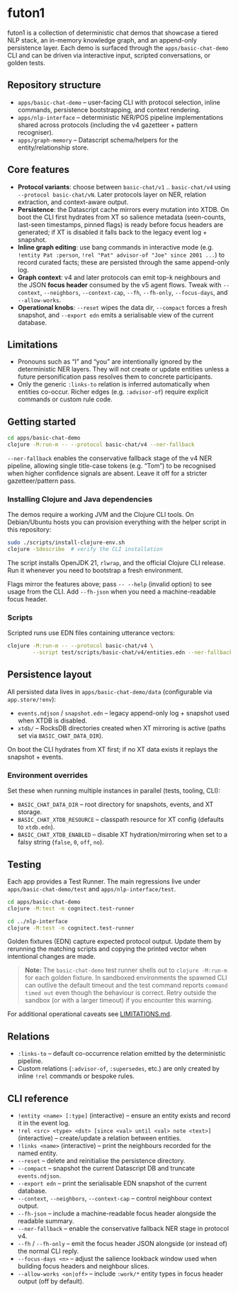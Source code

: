 # futon1

futon1 is a collection of deterministic chat demos that showcase a tiered NLP
stack, an in-memory knowledge graph, and an append-only persistence layer. Each
demo is surfaced through the `apps/basic-chat-demo` CLI and can be driven via
interactive input, scripted conversations, or golden tests.

## Repository structure

- `apps/basic-chat-demo` – user-facing CLI with protocol selection, inline
  commands, persistence bootstrapping, and context rendering.
- `apps/nlp-interface` – deterministic NER/POS pipeline implementations shared
  across protocols (including the v4 gazetteer + pattern recogniser).
- `apps/graph-memory` – Datascript schema/helpers for the entity/relationship
  store.

## Core features

- **Protocol variants**: choose between `basic-chat/v1` .. `basic-chat/v4` using
  `--protocol basic-chat/vN`. Later protocols layer on NER, relation extraction,
  and context-aware output.
- **Persistence**: the Datascript cache mirrors every mutation into XTDB. On
  boot the CLI first hydrates from XT so salience metadata (seen-counts,
  last-seen timestamps, pinned flags) is ready before focus headers are
  generated; if XT is disabled it falls back to the legacy event log + snapshot.
- **Inline graph editing**: use bang commands in interactive mode (e.g.
  `!entity Pat :person`, `!rel "Pat" advisor-of "Joe" since 2001 ...`) to record
  curated facts; these are persisted through the same append-only log.
- **Graph context**: v4 and later protocols can emit top-k neighbours and the
  JSON **focus header** consumed by the v5 agent flows. Tweak with `--context`,
  `--neighbors`, `--context-cap`, `--fh`, `--fh-only`, `--focus-days`, and
  `--allow-works`.
- **Operational knobs**: `--reset` wipes the data dir, `--compact` forces a
  fresh snapshot, and `--export edn` emits a serialisable view of the current
  database.

## Limitations

- Pronouns such as “I” and “you” are intentionally ignored by
  the deterministic NER layers. They will not create or update entities unless a
  future personification pass resolves them to concrete participants.
- Only the generic `:links-to` relation is inferred automatically
  when entities co-occur. Richer edges (e.g. `:advisor-of`) require explicit
  commands or custom rule code.

## Getting started

```bash
cd apps/basic-chat-demo
clojure -M:run-m -- --protocol basic-chat/v4 --ner-fallback
```

`--ner-fallback` enables the conservative fallback stage of the v4 NER pipeline,
allowing single title-case tokens (e.g. “Tom”) to be recognised when higher
confidence signals are absent. Leave it off for a stricter gazetteer/pattern
pass.

### Installing Clojure and Java dependencies

The demos require a working JVM and the Clojure CLI tools. On Debian/Ubuntu
hosts you can provision everything with the helper script in this repository:

```bash
sudo ./scripts/install-clojure-env.sh
clojure -Sdescribe  # verify the CLI installation
```

The script installs OpenJDK 21, `rlwrap`, and the official Clojure CLI release.
Run it whenever you need to bootstrap a fresh environment.

Flags mirror the features above; pass `-- --help` (invalid option) to see usage
from the CLI. Add `--fh-json` when you need a machine-readable focus header.

### Scripts

Scripted runs use EDN files containing utterance vectors:

```bash
clojure -M:run-m -- --protocol basic-chat/v4 \
        --script test/scripts/basic-chat/v4/entities.edn --ner-fallback
```

## Persistence layout

All persisted data lives in `apps/basic-chat-demo/data` (configurable via
`app.store/!env`):

- `events.ndjson` / `snapshot.edn` – legacy append-only log + snapshot used when
  XTDB is disabled.
- `xtdb/` – RocksDB directories created when XT mirroring is active (paths set
  via `BASIC_CHAT_DATA_DIR`).

On boot the CLI hydrates from XT first; if no XT data exists it replays the
snapshot + events.

### Environment overrides

Set these when running multiple instances in parallel (tests, tooling, CLI):

- `BASIC_CHAT_DATA_DIR` – root directory for snapshots, events, and XT storage.
- `BASIC_CHAT_XTDB_RESOURCE` – classpath resource for XT config (defaults to
  `xtdb.edn`).
- `BASIC_CHAT_XTDB_ENABLED` – disable XT hydration/mirroring when set to a
  falsy string (`false`, `0`, `off`, `no`).

## Testing

Each app provides a Test Runner. The main regressions live under
`apps/basic-chat-demo/test` and `apps/nlp-interface/test`.

```bash
cd apps/basic-chat-demo
clojure -M:test -m cognitect.test-runner

cd ../nlp-interface
clojure -M:test -m cognitect.test-runner
```

Golden fixtures (EDN) capture expected protocol output. Update them by rerunning
the matching scripts and copying the printed vector when intentional changes are
made.

> **Note:** The `basic-chat-demo` test runner shells out to `clojure -M:run-m`
> for each golden fixture. In sandboxed environments the spawned CLI can outlive
> the default timeout and the test command reports `command timed out` even
> though the behaviour is correct. Retry outside the sandbox (or with a larger
> timeout) if you encounter this warning.

For additional operational caveats see [LIMITATIONS.md](LIMITATIONS.md).

## Relations

- `:links-to` – default co-occurrence relation emitted by the deterministic
  pipeline.
- Custom relations (`:advisor-of`, `:supersedes`, etc.) are only created by
  inline `!rel` commands or bespoke rules.

## CLI reference

- `!entity <name> [:type]` (interactive) – ensure an entity exists and record it
  in the event log.
- `!rel <src> <type> <dst> [since <val> until <val> note <text>]` (interactive)
  – create/update a relation between entities.
- `!links <name>` (interactive) – print the neighbours recorded for the named
  entity.
- `--reset` – delete and reinitialise the persistence directory.
- `--compact` – snapshot the current Datascript DB and truncate
  `events.ndjson`.
- `--export edn` – print the serialisable EDN snapshot of the current database.
- `--context`, `--neighbors`, `--context-cap` – control neighbour context output.
- `--fh-json` – include a machine-readable focus header alongside the readable
  summary.
- `--ner-fallback` – enable the conservative fallback NER stage in protocol v4.
- `--fh` / `--fh-only` – emit the focus header JSON alongside (or instead of)
  the normal CLI reply.
- `--focus-days <n>` – adjust the salience lookback window used when building
  focus headers and neighbour slices.
- `--allow-works <on|off>` – include `:work/*` entity types in focus header
  output (off by default).
